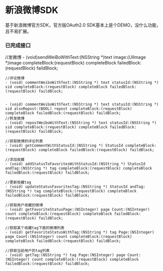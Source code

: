# 新浪微博SDK #

基于新浪微博官方SDK，官方版OAuth2.0 SDK基本上是个DEMO，没什么功能，且不易扩展。

### 已完成接口 ###


//发微博
	- (void)sendWeiBoWithText:(NSString *)text image:(UIImage *)image completeBlock:(requestBlock) completeBlock failedBlock:(requestBlock) faildBlock;

	//评论微博
	- (void) commentWeiboWithText:(NSString *) text statusId:(NSString *) sid completeBlock:(requestBlock) completeBlock failedBlock:(requestBlock) faildBlock;


	- (void) commentWeiboWithText:(NSString *) text statusId:(NSString *) sid alsoRepost:(BOOL) repost completeBlock:(requestBlock) completeBlock failedBlock:(requestBlock) faildBlock;
	//转发微博
	- (void) repostWeiboWithText:(NSString *) text statusId:(NSString *) sid completeBlock:(requestBlock) completeBlock failedBlock:(requestBlock) faildBlock;

	//获取微博的评论列表
	- (void) getCommentWithStatusId:(NSString *) StatusId completeBlock:(requestBlock) completeBlock failedBlock:(requestBlock) faildBlock;

	//添加收藏
	- (void) addStatusToFavoritesWithStatusId:(NSString *) StatusId andTag:(NSString *) tag completeBlock:(requestBlock) completeBlock failedBlock:(requestBlock) faildBlock;

	//更新收藏tag
	- (void) updateStatusFavoritesTag:(NSString *) StatusId andTag:(NSString *) tag completeBlock:(requestBlock) completeBlock failedBlock:(requestBlock) faildBlock;

	//获取用户收藏的微博
	- (void) getFavoriteStatusPage:(NSInteger) page Count:(NSInteger) count completeBlock:(requestBlock) completeBlock failedBlock:(requestBlock) faildBlock;

	//获取某个收藏tag下面的微博列表
	- (void) getFavoriteStatusWithTag:(NSString *) tag Page:(NSInteger) page Count:(NSInteger) count completeBlock:(requestBlock) completeBlock failedBlock:(requestBlock) faildBlock;

	//获取当前用户的tag列表
	- (void) getTag:(NSString *) tag Page:(NSInteger) page Count:(NSInteger) count completeBlock:(requestBlock) completeBlock failedBlock:(requestBlock) faildBlock;

	     